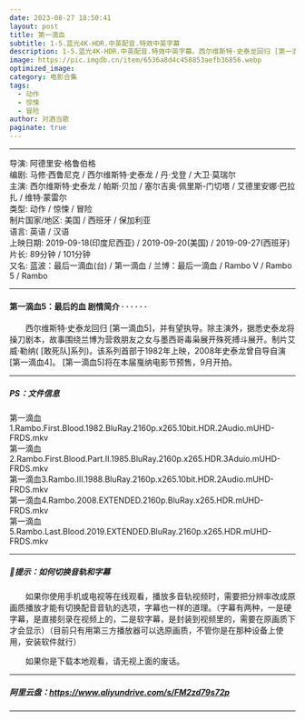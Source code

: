 ```yaml
---
date: 2023-08-27 18:50:41
layout: post
title: 第一滴血
subtitle: 1-5.蓝光4K-HDR.中英配音.特效中英字幕
description: 1-5.蓝光4K-HDR.中英配音.特效中英字幕。西尔维斯特·史泰龙回归 [第一滴血5]，并有望执导。除主演外，据悉史泰龙将操刀剧本，故事围绕兰博为营救朋友之女与墨西哥毒枭展开殊死搏斗展开......
image: https://pic.imgdb.cn/item/6536a8d4c458853aefb36856.webp
optimized_image: 
category: 电影合集
tags:
  - 动作
  - 惊悚
  - 冒险
author: 对酒当歌
paginate: true
---
```


---

导演: 阿德里安·格鲁伯格  
编剧: 马修·西鲁尼克 / 西尔维斯特·史泰龙 / 丹·戈登 / 大卫·莫瑞尔  
主演: 西尔维斯特·史泰龙 / 帕斯·贝加 / 塞尔吉奥·佩里斯-门切塔 / 艾德里安娜·巴拉扎 / 维特·蒙雷尔  
类型: 动作 / 惊悚 / 冒险  
制片国家/地区: 美国 / 西班牙 / 保加利亚  
语言: 英语 / 汉语  
上映日期: 2019-09-18(印度尼西亚) / 2019-09-20(美国) / 2019-09-27(西班牙)  
片长: 89分钟 / 101分钟  
又名:  蓝波：最后一滴血(台) / 第一滴血 / 兰博：最后一滴血 / Rambo V / Rambo 5 / Rambo  

---

#### 第一滴血5：最后的血 剧情简介 · · · · · ·

　　西尔维斯特·史泰龙回归 [第一滴血5]，并有望执导。除主演外，据悉史泰龙将操刀剧本，故事围绕兰博为营救朋友之女与墨西哥毒枭展开殊死搏斗展开。制片艾威·勒纳( [敢死队]系列)。该系列首部于1982年上映，2008年史泰龙曾自导自演 [第一滴血4]。 [第一滴血5]将在本届戛纳电影节预售，9月开拍。

---

##### PS：文件信息

第一滴血1.Rambo.First.Blood.1982.BluRay.2160p.x265.10bit.HDR.2Audio.mUHD-FRDS.mkv  
第一滴血2.Rambo.First.Blood.Part.II.1985.BluRay.2160p.x265.HDR.3Aduio.mUHD-FRDS.mkv  
第一滴血3.Rambo.III.1988.BluRay.2160p.x265.10bit.HDR.2Audio.mUHD-FRDS.mkv  
第一滴血4.Rambo.2008.EXTENDED.2160p.BluRay.x265.HDR.mUHD-FRDS.mkv  
第一滴血5.Rambo.Last.Blood.2019.EXTENDED.BluRay.2160p.x265.HDR.mUHD-FRDS.mkv  

---

##### 🔔提示：如何切换音轨和字幕

　　如果你使用手机或电视等在线观看，播放多音轨视频时，需要把分辨率改成原画质播放才能有切换配音音轨的选项，字幕也一样的道理。（字幕有两种，一是硬字幕，是直接刻录在视频上的，二是软字幕，是封装到视频里的，需要在原画质下才会显示）（目前只有用第三方播放器可以选原画质，不管你是在那种设备上使用，安装软件就行）

　　如果你是下载本地观看，请无视上面的废话。

---

##### 阿里云盘：<https://www.aliyundrive.com/s/FM2zd79s72p>

---
